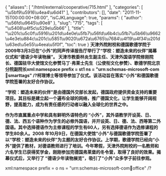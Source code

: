 {
    "aliases": [
        "/html/external/cooperative/715.html"
    ],
    "categories": [
        "\u5bf9\u5916\u4ea4\u6d41"
    ],
    "contributors": [],
    "date": "2011-11-15T00:00:00+08:00",
    "isCJKLanguage": true,
    "params": {
        "author": "\u56fd\u9645\u90e8"
    },
    "slug": "715",
    "tags": [
        "\u5408\u4f5c\u529e\u5b66"
    ],
    "title": "\u201c\u5c0f\u5916\u201d\u4e0e\u5fb7\u56fd\u6b4c\u5fb7\u5b66\u9662\u4e3e\u884c\u201c\u5851\u9020\u672a\u6765\u7684\u4f19\u4f34\u201d\u63ed\u5e55\u4eea\u5f0f",
    "toc": true
}
**天津外院附校和德国歌德学院于2009年3月3日在“小外”的同声传译报告厅举行了“学校：塑造未来的伙伴”揭幕仪式和“德语少年读物展”。 天津市教委林炎生副主任、天津外国语学院修刚院长、德国驻华大使馆文化参赞马丁·弗莱士先生（公使衔文化参赞）、歌德学院北京分院副院长xml:namespace prefix = st1 ns = "urn:schemas-microsoft-com:office:smarttags" /?柯理博士等领导参加了仪式。该活动旨在落实“小外”和德国歌德学院签署的友好合作协议。**

**“学校：塑造未来的伙伴”是由德国外交部长发起，德国政府提供资金支持的重要项目。其目标是建立起一个遍布全球的网络，推广德国文化，让学生能够开阔视野，提高能力，成为有责任感的行动者以融入全球化的世界之中。**

**作为市直属重点中学和具有鲜明外语特色的 “小外”，其外语教学开设英、日、德、法、西五个语种作为学生的必修外国语，并开设英、日、德、法、西等第二外国语。其中选择德语作为主修课程的学生有60人，另有选择德语作为选修课程的学生80余人。2008 年10月9日，在德国大使馆“小外”与德国歌德学院签署了以“学校：塑造未来的伙伴”为主题的友好合作协议。上学期，歌德学院已经向“小外”提供了教材，对德语教师进行了培训。今年寒假，天津外院附校的一名教师和六名学生已获得奖学金，刚刚参加完德国弗莱堡的冬令营，取得了良好的效果。揭幕仪式后，又举行了 “德语少年读物展览”，吸引了“小外”众多学子前往参观。**

xml:namespace prefix = o ns = "urn:schemas-microsoft-com:office:office" /? 

 

